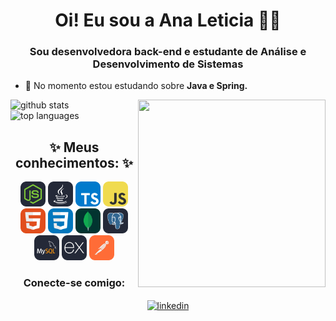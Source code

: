 
<h1 align="center">Oi! Eu sou a Ana Leticia 👋🧡</h1>

<h3 align="center">Sou desenvolvedora back-end e estudante de Análise e Desenvolvimento de Sistemas</h3>

 - 🌱 No momento estou estudando sobre **Java e Spring.**

<div>
  <img align="right" src="https://i.pinimg.com/originals/87/df/6d/87df6d60f4cc3c07968ae2127bddcc30.gif" width="300" height="300">
  
  <div>
    <img src="https://github-readme-stats-one-lyart-28.vercel.app/api?username=leticiareis6858&show_icons=true&theme=darcula" alt="github stats" />
    <img src="https://github-readme-stats-one-lyart-28.vercel.app/api/top-langs?username=leticiareis6858&show_icons=true&theme=darcula&locale=en&layout=compact" alt="top languages" />
  </div>
</div>

<h2 align="center">✨ Meus conhecimentos: ✨</h2>

<div align="center"> 
<a><img src="https://github.com/tandpfun/skill-icons/blob/main/icons/NodeJS-Dark.svg" alt="nodejs" width="40" height="40"/></a>
<a><img src="https://github.com/tandpfun/skill-icons/blob/main/icons/Java-Dark.svg" alt="java" width="40" height="40"/></a>
<a><img src="https://github.com/tandpfun/skill-icons/blob/main/icons/TypeScript.svg" alt="typescript" width="40" height="40"/></a> 
<a><img src="https://github.com/tandpfun/skill-icons/blob/main/icons/JavaScript.svg" alt="javascript" width="40" height="40"/></a>
<a><img src="https://github.com/tandpfun/skill-icons/blob/main/icons/HTML.svg" alt="html" width="40" height="40" /></a>
<a><img src="https://github.com/tandpfun/skill-icons/blob/main/icons/CSS.svg" alt="css" width="40" height="40"/></a>
<a><img src="https://github.com/tandpfun/skill-icons/blob/main/icons/MongoDB.svg" alt="mongoDB" width="40" height="40"/></a>
<a><img src="https://github.com/tandpfun/skill-icons/blob/main/icons/PostgreSQL-Dark.svg" alt="postgreSQL" width="40" height="40"/></a>
<a><img src="https://github.com/tandpfun/skill-icons/blob/main/icons/MySQL-Dark.svg" alt="mySQL" width="40" height="40"/></a>  
<a><img src="https://github.com/tandpfun/skill-icons/blob/main/icons/ExpressJS-Dark.svg" alt="express" width="40" height="40"/></a>
<a><img src="https://github.com/tandpfun/skill-icons/blob/main/icons/Postman.svg" alt="postman" width="40" height="40"/></a>
</div>

 
<div align="center">
<h3>Conecte-se comigo:</h3>
<p>
<a href="https://linkedin.com/in/analeticia6858" target="blank"><img align="center" src="https://raw.githubusercontent.com/rahuldkjain/github-profile-readme-generator/master/src/images/icons/Social/linked-in-alt.svg" alt="linkedin" height="60" width="40" /></a>
</p>
</div>

